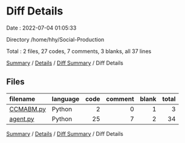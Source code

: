 # Diff Details

Date : 2022-07-04 01:05:33

Directory /home/hhy/Social-Production

Total : 2 files,  27 codes, 7 comments, 3 blanks, all 37 lines

[Summary](results.md) / [Details](details.md) / [Diff Summary](diff.md) / Diff Details

## Files
| filename | language | code | comment | blank | total |
| :--- | :--- | ---: | ---: | ---: | ---: |
| [CCMABM.py](/CCMABM.py) | Python | 2 | 0 | 1 | 3 |
| [agent.py](/agent.py) | Python | 25 | 7 | 2 | 34 |

[Summary](results.md) / [Details](details.md) / [Diff Summary](diff.md) / Diff Details